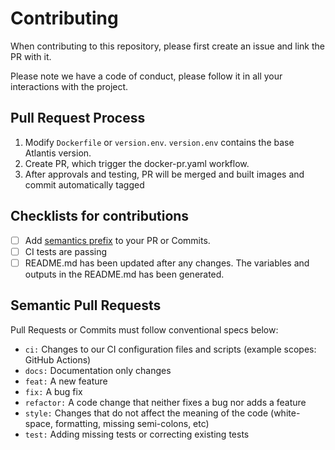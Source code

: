 # Contributing

When contributing to this repository, please first create an issue and link the PR with it.

Please note we have a code of conduct, please follow it in all your interactions with the project.

## Pull Request Process

1. Modify `Dockerfile` or `version.env`. `version.env` contains the base Atlantis version.
2. Create PR, which trigger the docker-pr.yaml workflow.
3. After approvals and testing, PR will be merged and built images and commit automatically tagged

## Checklists for contributions

- [ ] Add [semantics prefix](#semantic-pull-requests) to your PR or Commits.
- [ ] CI tests are passing
- [ ] README.md has been updated after any changes. The variables and outputs in the README.md has been generated.

## Semantic Pull Requests

Pull Requests or Commits must follow conventional specs below:

- `ci:` Changes to our CI configuration files and scripts (example scopes: GitHub Actions)
- `docs:` Documentation only changes
- `feat:` A new feature
- `fix:` A bug fix
- `refactor:` A code change that neither fixes a bug nor adds a feature
- `style:` Changes that do not affect the meaning of the code (white-space, formatting, missing semi-colons, etc)
- `test:` Adding missing tests or correcting existing tests
